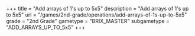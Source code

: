 +++
title = "Add arrays of 1's up to 5x5"
description = "Add arrays of 1's up to 5x5"
url = "/games/2nd-grade/operations/add-arrays-of-1s-up-to-5x5"
grade = "2nd Grade"
gametype = "BRIX_MASTER"
subgametype = "ADD_ARRAYS_UP_TO_5x5"
+++
